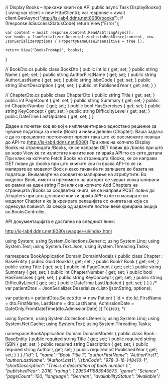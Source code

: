 // Display Books – прикажи книги од API
public async Task<IActionResult> DisplayBooks()
{
    using var client = new HttpClient();
    var response = await client.GetAsync("http://is-lab4.ddns.net:8080/books");
    if (!response.IsSuccessStatusCode)
        return View("Error");

    var content = await response.Content.ReadAsStringAsync();
    var books = JsonSerializer.Deserialize<List<BookDto>>(content, new JsonSerializerOptions { PropertyNameCaseInsensitive = true });
    
    return View("BooksFromApi", books);
}




// BookDto.cs
public class BookDto
{
    public int Id { get; set; }
    public string Name { get; set; }
    public string AuthorFirstName { get; set; }
    public string AuthorLastName { get; set; }
    public string IsbnCode { get; set; }
    public string ShortDescription { get; set; }
    public int PublishedYear { get; set; }
}

// ChapterDto.cs
public class ChapterDto
{
    public string Title { get; set; }
    public int PageCount { get; set; }
    public string Summary { get; set; }
    public int ChapterNumber { get; set; }
    public bool HasExercises { get; set; }
    public string KeyConcept { get; set; }
    public string DifficultyLevel { get; set; }
    public DateTime LastUpdated { get; set; }
}

Даден е почетен код во кој е имплементирано едностано решение за чување податоци за книги (Book) и нивни делови (Chapter). Ваша задача е да го проширите постоечкиот проект така што ќе овозможите повици до API-то (http://is-lab4.ddns.net:8080)
При клик на копчето Display Books на страницата /Books, ќе се направи GET повик до /books при што во ново View ќе ги излистате книгите кои ги враќа API-то со сите детали  
При клик на копчето Fetch Books на страницата /Books, ќе се направи GET повик до /books при што книгите кои ги враќа API-то ќе ги мапирате во моделот Book и како такви ќе ги запишете во базата на податоци. Внимавајте на соодветно мапирање на атрибутите. Во моделот Book, името и презимето на авторот се чуваат конкатанирани во рамки на еден string
При клик на копчето Add Chapters на страницата /Books за соодветна книга, ќе се направи POST повик до /chapters при што деловите кои ги враќа API-то ќе ги мапирате во моделот Chapter и ќе ја креирате релацијата со книгата на која се однесува повикот.
За секоја од задачите постои веќе креирана акција во BooksController.

API документацијата е достапна на следниот линк:

http://is-lab4.ddns.net:8080/swagger-ui/index.html

using System;
using System.Collections.Generic;
using System.Linq;
using System.Text;
using System.Text.Json;
using System.Threading.Tasks;

namespace BookApplication.Domain.DomainModels
{
    public class Chapter : BaseEntity
    {
        public Guid BookId { get; set; }
        public Book? Book { get; set; }
        public string Title { get; set; }
        public int PageCount { get; set; }
        public string Summary { get; set; }
        public int ChapterNumber { get; set; }
        public bool HasExercises { get; set; }
        public string KeyConcept { get; set; }
        public string DifficultyLevel { get; set; }
        public DateTime LastUpdated { get; set; }
    }
}
/*
var patientDtos = JsonSerializer.Deserialize<List<PatientDto>>(jsonString, options);

var patients = patientDtos.Select(dto => new Patient
{
    Id = dto.Id,
    FirstName = dto.FirstName,
    LastName = dto.LastName,
    AdmissionDate = DateOnly.FromDateTime(dto.AdmissionDate)
}).ToList();
*/

using System;
using System.Collections.Generic;
using System.Linq;
using System.Net.Cache;
using System.Text;
using System.Threading.Tasks;

namespace BookApplication.Domain.DomainModels
{
    public class Book : BaseEntity
    {
        public required string Title { get; set; }
        public required string ISBN { get; set; }
        public required string Description { get; set; }
        public required string Author { get; set; }
        public required int PublishedYear { get; set; }
    }
}
/*"id": 1,
    "name": "Book Title 1",
    "authorFirstName": "AuthorFirst1",
    "authorLastName": "AuthorLast1",
    "isbnCode": "978-3-16-148410-1",
    "shortDescription": "This is a description of book number 1.",
    "publishedYear": 2016,
    "rating": 1.2950411983945873,
    "genre": "Science",
    "pageCount": 120,
    "language": "German",
    "availabilityStatus": "Available"*/
